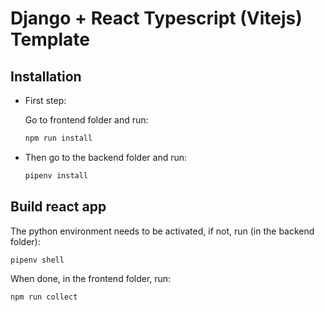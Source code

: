 # Django + React Typescript (Vitejs) Template

## Installation

- First step:

  Go to frontend folder and run:

  ```bash
  npm run install
  ```

- Then go to the backend folder and run:

  ```bash
  pipenv install
  ```

## Build react app

The python environment needs to be activated, if not, run (in the backend folder):

```bash
pipenv shell
```

When done, in the frontend folder, run:

```bash
npm run collect
```
